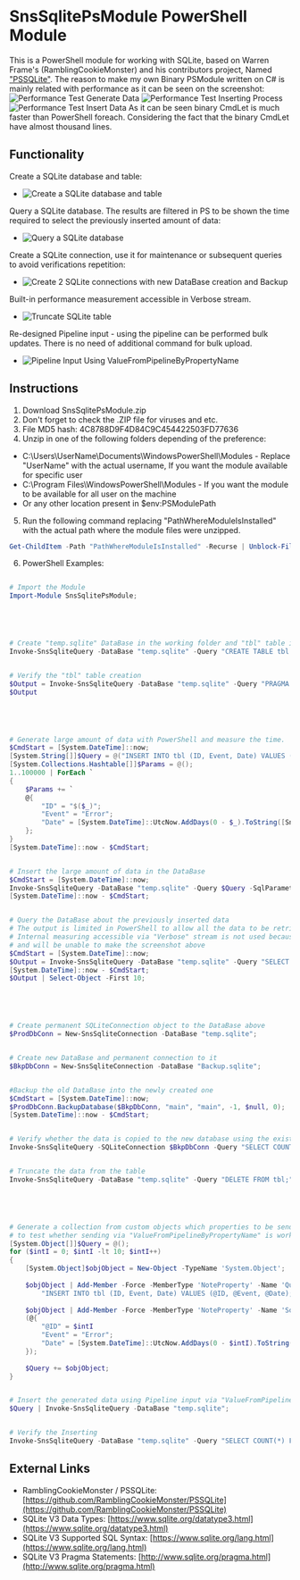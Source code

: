 SnsSqlitePsModule PowerShell Module
=============

This is a PowerShell module for working with SQLite, based on Warren Frame's (RamblingCookieMonster) and his contributors project, Named ["PSSQLite"](https://github.com/RamblingCookieMonster/PSSQLite).
The reason to make my own Binary PSModule written on C# is mainly related with performance as it can be seen on the screenshot:
![Performance Test Generate Data](/Media/GenerateInput.JPG)
![Performance Test Inserting Process](/Media/InvokeQryInAction.JPG)
![Performance Test Insert Data](/Media/InsertData.JPG)
As it can be seen binary CmdLet is much faster than PowerShell foreach. Considering the fact that the binary CmdLet have almost thousand lines.

## Functionality

Create a SQLite database and table:
  * ![Create a SQLite database and table](/Media/CreateEventTable.JPG)

Query a SQLite database. The results are filtered in PS to be shown the time required to select the previously inserted amount of data:
  * ![Query a SQLite database](/Media/QueryData.JPG)

Create a SQLite connection, use it for maintenance or subsequent queries to avoid verifications repetition:
  * ![Create 2 SQLite connections with new DataBase creation and Backup](/Media/DbBackup.JPG)

Built-in performance measurement accessible in Verbose stream.
  * ![Truncate SQLite table](/Media/TruncateTable.JPG)

Re-designed Pipeline input - using the pipeline can be performed bulk updates. There is no need of additional command for bulk upload.
  * ![Pipeline Input Using ValueFromPipelineByPropertyName](/Media/PipelineInput.JPG)

## Instructions

1. Download SnsSqlitePsModule.zip
2. Don't forget to check the .ZIP file for viruses and etc.
3. File MD5 hash: 4C8788D9F4D84C9C454422503FD77636
4. Unzip in one of the following folders depending of the preference:
- C:\Users\UserName\Documents\WindowsPowerShell\Modules - Replace "UserName" with the actual username, If you want the module available for specific user
- C:\Program Files\WindowsPowerShell\Modules - If you want the module to be available for all user on the machine
- Or any other location present in $env:PSModulePath
5. Run the following command replacing "PathWhereModuleIsInstalled" with the actual path where the module files were unzipped.
```powershell
Get-ChildItem -Path "PathWhereModuleIsInstalled" -Recurse | Unblock-File
```
6. PowerShell Examples:

```powershell

# Import the Module
Import-Module SnsSqlitePsModule;





# Create "temp.sqlite" DataBase in the working folder and "tbl" table inside the DB
Invoke-SnsSqliteQuery -DataBase "temp.sqlite" -Query "CREATE TABLE tbl (ID INTEGER, Event VARCHAR(20), Date DATETIME)" -Verbose;


# Verify the "tbl" table creation
$Output = Invoke-SnsSqliteQuery -DataBase "temp.sqlite" -Query "PRAGMA table_info(tbl)" -Verbose;
$Output





# Generate large amount of data with PowerShell and measure the time.
$CmdStart = [System.DateTime]::now;
[System.String[]]$Query = @("INSERT INTO tbl (ID, Event, Date) VALUES (@ID, @Event, @Date);");
[System.Collections.Hashtable[]]$Params = @();
1..100000 | ForEach `
{
	$Params += `
	@{
		"ID" = "$($_)";
		"Event" = "Error";
		"Date" = [System.DateTime]::UtcNow.AddDays(0 - $_).ToString([SnsSqlitePsModule.TimeFormat]::Utc)
	};
}
[System.DateTime]::now - $CmdStart;


# Insert the large amount of data in the DataBase
$CmdStart = [System.DateTime]::now;
Invoke-SnsSqliteQuery -DataBase "temp.sqlite" -Query $Query -SqlParameters $Params;
[System.DateTime]::now - $CmdStart;


# Query the DataBase about the previously inserted data
# The output is limited in PowerShell to allow all the data to be retrieved from the DataBase
# Internal measuring accessible via "Verbose" stream is not used because it will generate thousands of screens
# and will be unable to make the screenshot above
$CmdStart = [System.DateTime]::now;
$Output = Invoke-SnsSqliteQuery -DataBase "temp.sqlite" -Query "SELECT * FROM tbl";
[System.DateTime]::now - $CmdStart;
$Output | Select-Object -First 10;





# Create permanent SQLiteConnection object to the DataBase above
$ProdDbConn = New-SnsSqliteConnection -DataBase "temp.sqlite";


# Create new DataBase and permanent connection to it
$BkpDbConn = New-SnsSqliteConnection -DataBase "Backup.sqlite";


#Backup the old DataBase into the newly created one
$CmdStart = [System.DateTime]::now;
$ProdDbConn.BackupDatabase($BkpDbConn, "main", "main", -1, $null, 0);
[System.DateTime]::now - $CmdStart;


# Verify whether the data is copied to the new database using the existing permanent connection
Invoke-SnsSqliteQuery -SQLiteConnection $BkpDbConn -Query "SELECT COUNT(*) FROM tbl" -Verbose;


# Truncate the data from the table
Invoke-SnsSqliteQuery -DataBase "temp.sqlite" -Query "DELETE FROM tbl;" -Verbose;





# Generate a collection from custom objects which properties to be send via the Pipeline
# to test whether sending via "ValueFromPipelineByPropertyName" is working
[System.Object[]]$Query = @();
for ($intI = 0; $intI -lt 10; $intI++)
{
	[System.Object]$objObject = New-Object -TypeName 'System.Object';
	
	$objObject | Add-Member -Force -MemberType 'NoteProperty' -Name 'Query' -Value `
		"INSERT INTO tbl (ID, Event, Date) VALUES (@ID, @Event, @Date);";
	
	$objObject | Add-Member -Force -MemberType 'NoteProperty' -Name 'SqlParameters' -Value `
	(@{
		"@ID" = $intI
		"Event" = "Error";
		"Date" = [System.DateTime]::UtcNow.AddDays(0 - $intI).ToString([SnsSqlitePsModule.TimeFormat]::Utc)
	});
	
	$Query += $objObject;
}


# Insert the generated data using Pipeline input via "ValueFromPipelineByPropertyName"
$Query | Invoke-SnsSqliteQuery -DataBase "temp.sqlite";


# Verify the Inserting
Invoke-SnsSqliteQuery -DataBase "temp.sqlite" -Query "SELECT COUNT(*) FROM tbl";


```

## External Links

- RamblingCookieMonster / PSSQLite: [https://github.com/RamblingCookieMonster/PSSQLite](https://github.com/RamblingCookieMonster/PSSQLite)
- SQLite V3 Data Types: [https://www.sqlite.org/datatype3.html](https://www.sqlite.org/datatype3.html)
- SQLite V3 Supported SQL Syntax: [https://www.sqlite.org/lang.html](https://www.sqlite.org/lang.html)
- SQLite V3 Pragma Statements: [http://www.sqlite.org/pragma.html](http://www.sqlite.org/pragma.html)

